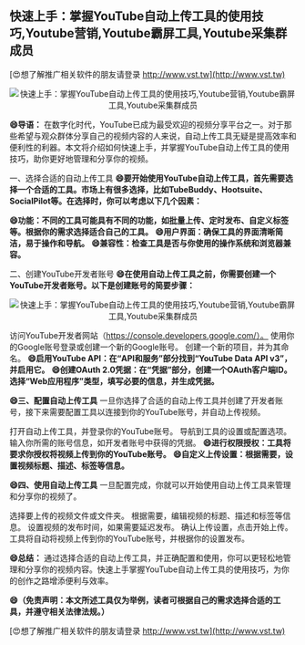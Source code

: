 ## **快速上手：掌握YouTube自动上传工具的使用技巧,Youtube营销,Youtube霸屏工具,Youtube采集群成员**

[😍想了解推广相关软件的朋友请登录 http://www.vst.tw](http://www.vst.tw)

 <center><img src="https://vst.tw/MP4/tuiguang/png/4.png" alt="快速上手：掌握YouTube自动上传工具的使用技巧,Youtube营销,Youtube霸屏工具,Youtube采集群成员"></center>

**😄导语：**
在数字化时代，YouTube已成为最受欢迎的视频分享平台之一。对于那些希望与观众群体分享自己的视频内容的人来说，自动上传工具无疑是提高效率和便利性的利器。本文将介绍如何快速上手，并掌握YouTube自动上传工具的使用技巧，助你更好地管理和分享你的视频。

一、选择合适的自动上传工具
**😄要开始使用YouTube自动上传工具，首先需要选择一个合适的工具。市场上有很多选择，比如TubeBuddy、Hootsuite、SocialPilot等。在选择时，你可以考虑以下几个因素：**

**😄功能：不同的工具可能具有不同的功能，如批量上传、定时发布、自定义标签等。根据你的需求选择适合自己的工具。**
**😄用户界面：确保工具的界面清晰简洁，易于操作和导航。**
**😄兼容性：检查工具是否与你使用的操作系统和浏览器兼容。**

二、创建YouTube开发者账号
**😄在使用自动上传工具之前，你需要创建一个YouTube开发者账号。以下是创建账号的简要步骤：**

 <center><img src="https://vst.tw/MP4/tuiguang/png/7.png" alt="快速上手：掌握YouTube自动上传工具的使用技巧,Youtube营销,Youtube霸屏工具,Youtube采集群成员"></center>

访问YouTube开发者网站（https://console.developers.google.com/）。
使用你的Google账号登录或创建一个新的Google账号。
创建一个新的项目，并为其命名。
**😄启用YouTube API：在“API和服务”部分找到“YouTube Data API v3”，并启用它。**
**😄创建OAuth 2.0凭据：在“凭据”部分，创建一个OAuth客户端ID。选择“Web应用程序”类型，填写必要的信息，并生成凭据。**

**😄三、配置自动上传工具**
一旦你选择了合适的自动上传工具并创建了开发者账号，接下来需要配置工具以连接到你的YouTube账号，并自动上传视频。

打开自动上传工具，并登录你的YouTube账号。
导航到工具的设置或配置选项。
输入你所需的账号信息，如开发者账号中获得的凭据。
**😄进行权限授权：工具将要求你授权将视频上传到你的YouTube账号。**
**😄自定义上传设置：根据需要，设置视频标题、描述、标签等信息。**

**😄四、使用自动上传工具**
一旦配置完成，你就可以开始使用自动上传工具来管理和分享你的视频了。

选择要上传的视频文件或文件夹。
根据需要，编辑视频的标题、描述和标签等信息。
设置视频的发布时间，如果需要延迟发布。
确认上传设置，点击开始上传。
工具将自动将视频上传到你的YouTube账号，并根据你的设置发布。

**😄总结：**
通过选择合适的自动上传工具，并正确配置和使用，你可以更轻松地管理和分享你的视频内容。快速上手掌握YouTube自动上传工具的使用技巧，为你的创作之路增添便利与效率。

**😄（免责声明：本文所述工具仅为举例，读者可根据自己的需求选择合适的工具，并遵守相关法律法规。）**

[😍想了解推广相关软件的朋友请登录 http://www.vst.tw](http://www.vst.tw)



